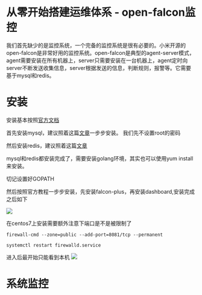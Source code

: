 # 从零开始搭建运维体系 - open-falcon监控

我们首先缺少的是监控系统，一个完备的监控系统是很有必要的。小米开源的open-falcon是非常好用的监控系统。open-falcon是典型的agent-server模式，agent需要安装在所有机器上，server只需要安装在一台机器上，agent定时向server不断发送收集信息，server根据发送的信息，判断规则，报警等。它需要基于mysql和redis。

# 安装

安装基本按照[官方文档](https://github.com/open-falcon/falcon-plus)

首先安装mysql，建议照着这篇[文章](https://linode.com/docs/databases/mysql/how-to-install-mysql-on-centos-7/)一步步安装。
我们先不设置root的密码

然后安装redis，建议照着这篇[文章](http://sharadchhetri.com/2014/10/04/install-redis-server-centos-7-rhel-7/)

mysql和redis都安装完成了，需要安装golang环境，其实也可以使用yum install来安装。

切记设置好GOPATH

然后按照官方教程一步步安装，先安装falcon-plus，再安装dashboard,安装完成之后如下

![](http://tuchuang.funaio.cn/18-11-13/93911411.jpg)

在centos7上安装需要额外注意下端口是不是被限制了
```
firewall-cmd --zone=public --add-port=8081/tcp --permanent

systemctl restart firewalld.service
```
进入后最开始只能看到本机
![](http://tuchuang.funaio.cn/18-11-13/21279886.jpg)

# 系统监控
